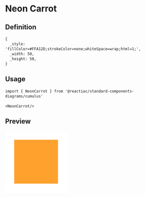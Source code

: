 # Neon Carrot

## Definition

```
{
  _style: 'fillColor=#FFA12D;strokeColor=none;whiteSpace=wrap;html=1;',
  _width: 50,
  _height: 50,
}
```

## Usage

```
import { NeonCarrot } from '@reactiac/standard-components-diagrams/cumulus'

<NeonCarrot/>
```

## Preview

<img src="./neon-carrot.png" width="200"/>
